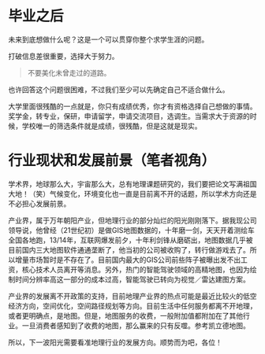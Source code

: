 # 毕业之后
未来到底想做什么呢？这是一个可以贯穿你整个求学生涯的问题。

打破信息差很重要，选择大于努力。

> 不要美化未曾走过的道路。

也许回答这个问题很困难，不过我们至少可以先确定自己不适合做什么。

大学里面很残酷的一点就是，你只有成绩优秀，你才有资格选择自己想做的事情。奖学金，转专业，保研，申请留学，申请交流项目，选调生。当需求大于资源的时候，学校唯一的筛选条件就是成绩，很残酷，但是这就是现实。

# 行业现状和发展前景（笔者视角）
学术界，地球那么大，宇宙那么大，总有地理课题研究的，我们要把论文写满祖国大地！（笑）气候变化，环境变化也一直是目前离不开的话题，所以学术方向还是不必担心发展前景。

产业界，属于万年朝阳产业，但地理行业的部分灿烂的阳光刚刚落下。据我现公司领导说，他曾经（21世纪初）是做GIS地图数据的，十年磨一剑，天天开着测绘车全国各地跑，13/14年，互联网爆发前夕，十年利剑锋从磨砺出，地图数据几乎被目前国内三大地图软件通通垄断了，他当初的公司被收购了，转行做游戏去了。所以增量市场暂时是不存在了。目前国内最大的GIS公司前些阵子被曝出发不出工资，核心技术人员离开等消息。另外，热门的智能驾驶领域的高精地图，也因为绘制时间分辨率高这一部分的成本过高，智能驾驶已转向为视觉／雷达建图方案。

产业界的发展离不开政策的支持，目前地理产业界的热点可能是最近比较火的低空经济方向，空间优化，空间路径规划等方向。目前生活中任何服务都离不开地理，或者更明确点，是地图。但是，地图服务的收费，一般附加值都附加在了其他行业。一旦消费者感知到了收费的地图，那么赢来的只有反噬。参考凯立德地图。

所以，下一波阳光需要看准地理行业的发展方向。顺势而为吧，各位！
